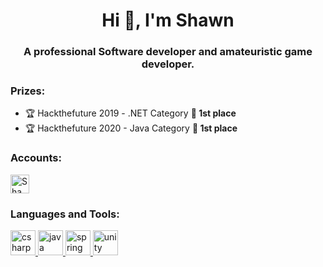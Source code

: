 
<!--
**ShawnRG/ShawnRG** is a ✨ _special_ ✨ repository because its `README.md` (this file) appears on your GitHub profile.

Here are some ideas to get you started:

- 🔭 I’m currently working on ...
- 🌱 I’m currently learning ...
- 👯 I’m looking to collaborate on ...
- 🤔 I’m looking for help with ...
- 💬 Ask me about ...
- 📫 How to reach me: ...
- 😄 Pronouns: ...
- ⚡ Fun fact: ...
-->

<h1 align="center">Hi 👋, I'm Shawn</h1>
<h3 align="center">A professional Software developer and amateuristic game developer.</h3>

<h3>Prizes:</h3>

- 🏆 Hackthefuture 2019 - .NET Category **🥇 1st place**
- 🏆 Hackthefuture 2020 - Java Category **🥇 1st place**  

<h3>Accounts: </h3>
<a href="https://dev.to/shawnrg">
  <img src="https://d2fltix0v2e0sb.cloudfront.net/dev-badge.svg" alt="Shawn's DEV Profile" height="30" width="30">
</a>

<h3 align="left">Languages and Tools:</h3>
<p align="left"> <a href="https://www.w3schools.com/cs/" target="_blank"> 
  <img src="https://cdn.jsdelivr.net/gh/devicons/devicon/icons/csharp/csharp-original.svg" alt="csharp" width="40" height="40"/> 
</a> <a href="https://www.java.com" target="_blank"> <img src="https://cdn.jsdelivr.net/gh/devicons/devicon/icons/java/java-original-wordmark.svg" alt="java" width="40" height="40"/> </a> <a href="https://spring.io/" target="_blank"> <img src="https://www.vectorlogo.zone/logos/springio/springio-icon.svg" alt="spring" width="40" height="40"/> </a> <a href="https://unity.com/" target="_blank"> <img src="https://www.vectorlogo.zone/logos/unity3d/unity3d-icon.svg" alt="unity" width="40" height="40"/> </a> </p>

 
>
